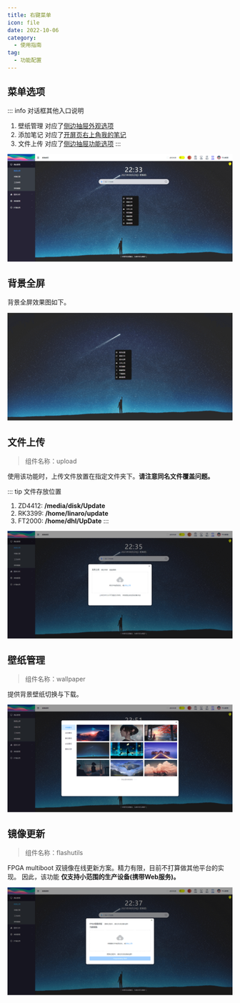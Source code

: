 ```yaml
---
title: 右键菜单
icon: file
date: 2022-10-06
category:
  - 使用指南
tag:
  - 功能配置
---
```


## 菜单选项

::: info 对话框其他入口说明
1. 壁纸管理 对应了[侧边抽屉外观选项](./sidemenu.md#外观)
2. 添加笔记 对应了[开屏页右上角我的笔记](./dashboard.md#我的笔记)
3. 文件上传 对应了[侧边抽屉功能选项](./sidemenu.md#功能)
:::

![](./assets/index.png)

## 背景全屏

背景全屏效果图如下。

![](./assets/full-screen.png)

## 文件上传

> 组件名称：upload

使用该功能时，上传文件放置在指定文件夹下。**请注意同名文件覆盖问题。**

::: tip 文件存放位置
1. ZD4412: **/media/disk/Update**
2. RK3399: **/home/linaro/update**
3. FT2000: **/home/dhl/UpDate**
:::

![](./assets/upload.png)

## 壁纸管理

> 组件名称：wallpaper

提供背景壁纸切换与下载。

![](./assets/wallpaper.png)

## 镜像更新

> 组件名称：flashutils

FPGA multiboot 双镜像在线更新方案。精力有限，目前不打算做其他平台的实现。
因此，该功能 **仅支持小范围的生产设备(携带Web服务)。**


![](./assets/flashutils.png)
